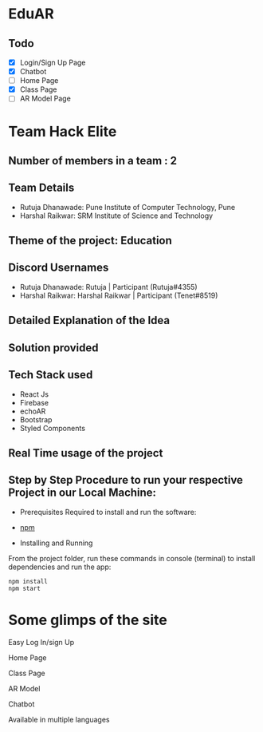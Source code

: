 # EduAR

<!-- Temp. -->
## Todo
- [x] Login/Sign Up Page
- [x] Chatbot
- [ ] Home Page
- [x] Class Page
- [ ] AR Model Page

# Team Hack Elite

## Number of members in a team : 2

## Team Details
- Rutuja Dhanawade: Pune Institute of Computer Technology, Pune
- Harshal Raikwar: SRM Institute of Science and Technology

## Theme of the project: Education

## Discord Usernames
- Rutuja Dhanawade: Rutuja | Participant (Rutuja#4355)
- Harshal Raikwar: Harshal Raikwar | Participant (Tenet#8519)

## Detailed Explanation of the Idea

## Solution provided

## Tech Stack used
- React Js
- Firebase
- echoAR
- Bootstrap
- Styled Components

## Real Time usage of the project

## Step by Step Procedure to run your respective Project in our Local Machine:
- Prerequisites
Required to install and run the software:

 * [npm](https://www.npmjs.com/get-npm)


- Installing and Running

From the project folder, run these commands in console (terminal) to install dependencies and run the app:
```
npm install
npm start
```

# Some glimps of the site
Easy Log In/sign Up

Home Page

Class Page

AR Model

Chatbot

Available in multiple languages


